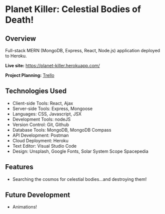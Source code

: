 # Planet Killer: Celestial Bodies of Death!
## Overview

Full-stack MERN (MongoDB, Express, React, Node.js) application deployed to Heroku.

**Live site:** <https://planet-killer.herokuapp.com/>

**Project Planning:** [Trello](https://trello.com/b/3Be4OE0C/planet-killer)

## Technologies Used

  * Client-side Tools: React, Ajax
  * Server-side Tools: Express, Mongoose
  * Languages: CSS, Javascript, JSX
  * Development Tools: nodeJS    
  * Version Control: Git, Github
  * Database Tools: MongoDB, MongoDB Compass
  * API Development: Postman
  * Cloud Deployment: Heroku
  * Text Editor: Visual Studio Code
  * Design: Unsplash, Google Fonts, Solar System Scope Spacepedia

## Features

  * Searching the cosmos for celestial bodies...and destroying them!

## Future Development

  * Animations!